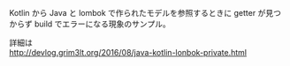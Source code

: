 Kotlin から Java と lombok で作られたモデルを参照するときに getter が見つからず build でエラーになる現象のサンプル。  

詳細は  
http://devlog.grim3lt.org/2016/08/java-kotlin-lonbok-private.html
